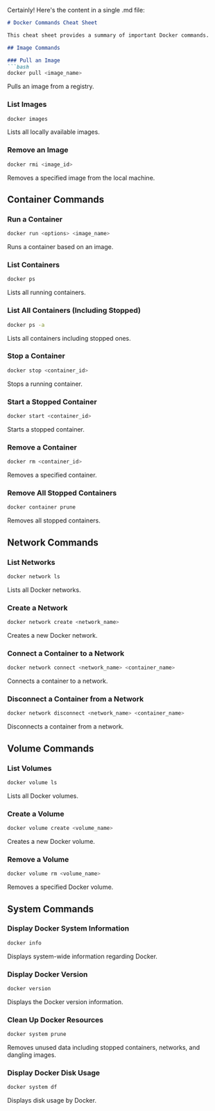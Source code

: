 Certainly! Here's the content in a single .md file:

```markdown
# Docker Commands Cheat Sheet

This cheat sheet provides a summary of important Docker commands.

## Image Commands

### Pull an Image
```bash
docker pull <image_name>
```
Pulls an image from a registry.

### List Images
```bash
docker images
```
Lists all locally available images.

### Remove an Image
```bash
docker rmi <image_id>
```
Removes a specified image from the local machine.

## Container Commands

### Run a Container
```bash
docker run <options> <image_name>
```
Runs a container based on an image.

### List Containers
```bash
docker ps
```
Lists all running containers.

### List All Containers (Including Stopped)
```bash
docker ps -a
```
Lists all containers including stopped ones.

### Stop a Container
```bash
docker stop <container_id>
```
Stops a running container.

### Start a Stopped Container
```bash
docker start <container_id>
```
Starts a stopped container.

### Remove a Container
```bash
docker rm <container_id>
```
Removes a specified container.

### Remove All Stopped Containers
```bash
docker container prune
```
Removes all stopped containers.

## Network Commands

### List Networks
```bash
docker network ls
```
Lists all Docker networks.

### Create a Network
```bash
docker network create <network_name>
```
Creates a new Docker network.

### Connect a Container to a Network
```bash
docker network connect <network_name> <container_name>
```
Connects a container to a network.

### Disconnect a Container from a Network
```bash
docker network disconnect <network_name> <container_name>
```
Disconnects a container from a network.

## Volume Commands

### List Volumes
```bash
docker volume ls
```
Lists all Docker volumes.

### Create a Volume
```bash
docker volume create <volume_name>
```
Creates a new Docker volume.

### Remove a Volume
```bash
docker volume rm <volume_name>
```
Removes a specified Docker volume.

## System Commands

### Display Docker System Information
```bash
docker info
```
Displays system-wide information regarding Docker.

### Display Docker Version
```bash
docker version
```
Displays the Docker version information.

### Clean Up Docker Resources
```bash
docker system prune
```
Removes unused data including stopped containers, networks, and dangling images.

### Display Docker Disk Usage
```bash
docker system df
```
Displays disk usage by Docker.
